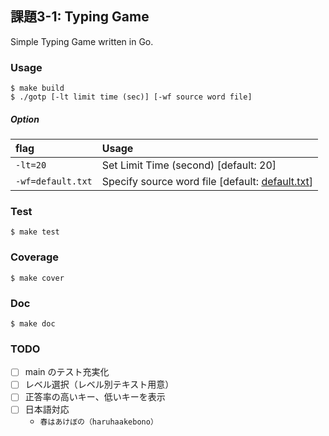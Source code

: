 ## 課題3-1: Typing Game

Simple Typing Game written in Go.

### Usage

```
$ make build
$ ./gotp [-lt limit time (sec)] [-wf source word file]
```

##### Option

| flag | Usage |
|:----|:---- 
| `-lt=20` | Set Limit Time (second) [default: 20] |
| `-wf=default.txt` | Specify source word file [default: [default.txt](./default.txt)] |

### Test

```
$ make test
```

### Coverage

```
$ make cover
```

### Doc

```
$ make doc
```

### TODO

- [ ] main のテスト充実化
- [ ] レベル選択（レベル別テキスト用意）
- [ ] 正答率の高いキー、低いキーを表示
- [ ] 日本語対応
  - ```春はあけぼの（haruhaakebono）```
